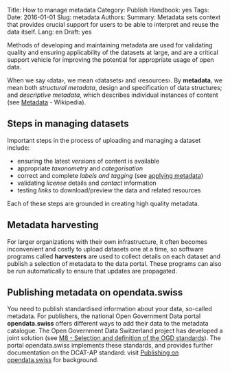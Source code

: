 Title: How to manage metadata
Category: Publish
Handbook: yes
Tags:
Date: 2016-01-01
Slug: metadata
Authors:
Summary: Metadata sets context that provides crucial support for users to be able to interpret and reuse the data itself.
Lang: en
Draft: yes


Methods of developing and maintaining metadata are used for validating quality and ensuring applicability of the datasets at large, and are a critical support vehicle for improving the potential for appropriate usage of open data.

When we say ‹data›, we mean ‹datasets› and ‹resources›. By **metadata**, we mean both *structural metadata*, design and specification of data structures; and *descriptive metadata*, which describes individual instances of content (see [Metadata](http://en.wikipedia.org/wiki/Metadata) - Wikipedia).

## Steps in managing datasets

Important steps in the process of uploading and managing a dataset include:

- ensuring the latest *versions* of content is available
- appropriate *taxonometry* and *categorisation*
- correct and complete *labels and tagging* (see [applying metadata](/publish/metadata))
- validating *license* details and *contact* information
- testing *links* to download/preview the data and related resources

Each of these steps are grounded in creating high quality metadata.

## Metadata harvesting

For larger organizations with their own infrastructure, it often becomes inconvenient and costly to upload datasets one at a time, so software programs called **harvesters** are used to collect details on each dataset and publish a selection of metadata to the data portal. These programs can also be run automatically to ensure that updates are propagated.

## Publishing metadata on opendata.swiss

You need to publish standardised information about your data, so-called metadata.  For publishers, the national Open Government Data portal **opendata.swiss** offers different ways to add their data to the metadata catalogue. The Open Government Data Switzerland project has developed a joint solution (see [M8 - Selection and definition of the OGD standards](/category/library)). The portal opendata.swiss implements these standards, and provides further documentation on the DCAT-AP standard: visit [Publishing on opendata.swiss](/publish/opendata-swiss) for background.
